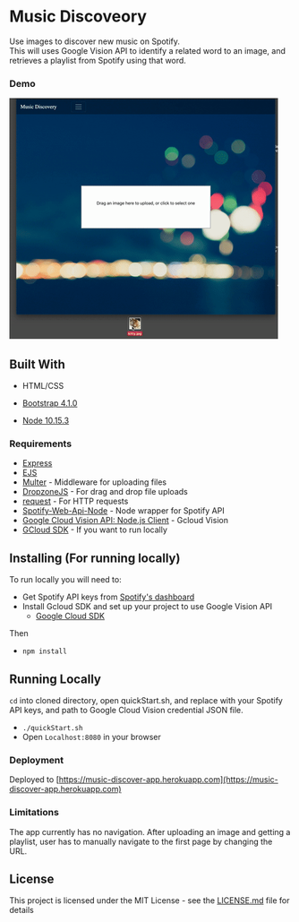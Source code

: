 # Music Discoveory

Use images to discover new music on Spotify.  
This will uses Google Vision API to identify a related word to an image, and retrieves a playlist from Spotify using that word.  

### Demo

![Alt Text](demo.gif)


## Built With
* HTML/CSS
* [Bootstrap 4.1.0](https://getbootstrap.com/)

* [Node 10.15.3](https://nodejs.org/en/about/)


### Requirements
* [Express](https://expressjs.com/)
* [EJS](https://ejs.co/)
* [Multer](https://github.com/expressjs/multer) - Middleware for uploading files
* [DropzoneJS](https://www.dropzonejs.com/) - For drag and drop file uploads
* [request](https://github.com/request/request) - For HTTP requests
* [Spotify-Web-Api-Node](https://github.com/thelinmichael/spotify-web-api-node) - Node wrapper for Spotify API
* [Google Cloud Vision API: Node.js Client](https://github.com/googleapis/nodejs-vision#readme) - Gcloud Vision
* [GCloud SDK](https://cloud.google.com/sdk/) - If you want to run locally

## Installing (For running locally)

To run locally you will need to:  

*  Get Spotify API keys from [Spotify's dashboard](https://developer.spotify.com/dashboard/login)  
*  Install Gcloud SDK and set up your project to use Google Vision API
   *  [Google Cloud SDK](https://cloud.google.com/sdk/docs/quickstarts)

Then

*  `npm install`

## Running Locally

`cd` into cloned directory, open quickStart.sh, and replace with your Spotify API keys, and path to Google Cloud Vision credential JSON file.

*  `./quickStart.sh`
*  Open `Localhost:8080` in your browser


### Deployment

Deployed to [https://music-discover-app.herokuapp.com](https://music-discover-app.herokuapp.com)

### Limitations

The app currently has no navigation. After uploading an image and getting a playlist, user has to manually navigate to the first page by changing the URL. 


## License

This project is licensed under the MIT License - see the [LICENSE.md](LICENSE.md) file for details